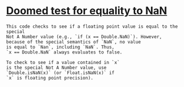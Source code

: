 # [Doomed test for equality to NaN](https://spotbugs.readthedocs.io/en/latest/bugDescriptions.html#FE_TEST_IF_EQUAL_TO_NOT_A_NUMBER)

    This code checks to see if a floating point value is equal to the special
    Not A Number value (e.g., `if (x == Double.NaN)`). However,
    because of the special semantics of `NaN`, no value
    is equal to `Nan`, including `NaN`. Thus,
    `x == Double.NaN` always evaluates to false.

    To check to see if a value contained in `x`
    is the special Not A Number value, use
    `Double.isNaN(x)` (or `Float.isNaN(x)` if
    `x` is floating point precision).